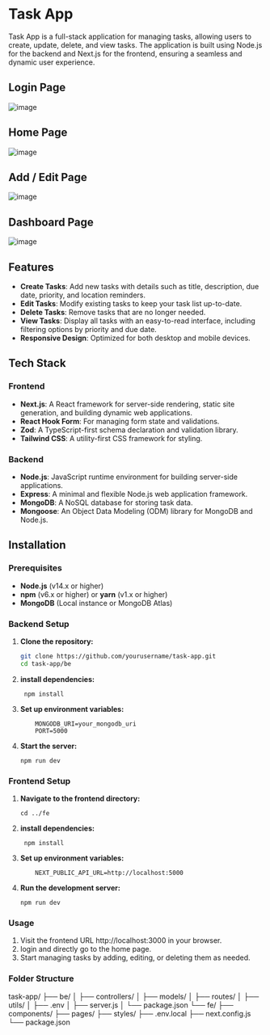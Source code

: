 # Task App

Task App is a full-stack application for managing tasks, allowing users to create, update, delete, and view tasks. The application is built using Node.js for the backend and Next.js for the frontend, ensuring a seamless and dynamic user experience.

## Login Page

![image](https://github.com/user-attachments/assets/b7c5ab27-58fa-436a-8507-f91d2dac4fb7)

## Home Page

![image](https://github.com/user-attachments/assets/9e1386c1-f643-4c23-ae2f-b8504c014ac9)

## Add / Edit Page

![image](https://github.com/user-attachments/assets/5d45afbf-f520-4df1-b582-4c668841102f)

## Dashboard Page

![image](https://github.com/user-attachments/assets/653a134b-c825-4259-8c62-260714226768)

## Features

- **Create Tasks**: Add new tasks with details such as title, description, due date, priority, and location reminders.
- **Edit Tasks**: Modify existing tasks to keep your task list up-to-date.
- **Delete Tasks**: Remove tasks that are no longer needed.
- **View Tasks**: Display all tasks with an easy-to-read interface, including filtering options by priority and due date.
- **Responsive Design**: Optimized for both desktop and mobile devices.

## Tech Stack

### Frontend

- **Next.js**: A React framework for server-side rendering, static site generation, and building dynamic web applications.
- **React Hook Form**: For managing form state and validations.
- **Zod**: A TypeScript-first schema declaration and validation library.
- **Tailwind CSS**: A utility-first CSS framework for styling.

### Backend

- **Node.js**: JavaScript runtime environment for building server-side applications.
- **Express**: A minimal and flexible Node.js web application framework.
- **MongoDB**: A NoSQL database for storing task data.
- **Mongoose**: An Object Data Modeling (ODM) library for MongoDB and Node.js.

## Installation

### Prerequisites

- **Node.js** (v14.x or higher)
- **npm** (v6.x or higher) or **yarn** (v1.x or higher)
- **MongoDB** (Local instance or MongoDB Atlas)

### Backend Setup

1. **Clone the repository:**

   ```bash
   git clone https://github.com/yourusername/task-app.git
   cd task-app/be
   ```

2. **install dependencies:**

   ```
    npm install
   ```

3. **Set up environment variables:**

   ```Create a .env file in the backend directory and add your environment variables:
       MONGODB_URI=your_mongodb_uri
       PORT=5000
   ```

4. **Start the server:**

   ```
   npm run dev
   ```

### Frontend Setup

1. **Navigate to the frontend directory:**

   ```
   cd ../fe
   ```

2. **install dependencies:**

   ```
    npm install
   ```

3. **Set up environment variables:**

   ```Create a .env file in the frontend directory and add your environment variables:
       NEXT_PUBLIC_API_URL=http://localhost:5000
   ```

4. **Run the development server:**

   ```
   npm run dev
   ```

### Usage

1. Visit the frontend URL http://localhost:3000 in your browser.
2. login and directly go to the home page.
3. Start managing tasks by adding, editing, or deleting them as needed.

### Folder Structure

task-app/
├── be/
│ ├── controllers/
│ ├── models/
│ ├── routes/
│ ├── utils/
│ ├── .env
│ ├── server.js
│ └── package.json
└── fe/
├── components/
├── pages/
├── styles/
├── .env.local
├── next.config.js
└── package.json
